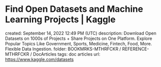 # Find Open Datasets and Machine Learning Projects | Kaggle

created: September 14, 2022 12:49 PM (UTC)
description: Download Open Datasets on 1000s of Projects + Share Projects on One Platform. Explore Popular Topics Like Government, Sports, Medicine, Fintech, Food, More. Flexible Data Ingestion.
folder: BOOKMRKS-MTHRFCKR / REFERENCE-MTHRFCKR / DocArticles
tags: doc articles
url: https://www.kaggle.com/datasets
